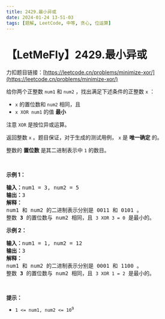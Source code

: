```yaml
---
title: 2429.最小异或
date: 2024-01-24 13-51-03
tags: [题解, LeetCode, 中等, 贪心, 位运算]
---
```


# 【LetMeFly】2429.最小异或

力扣题目链接：[https://leetcode.cn/problems/minimize-xor/](https://leetcode.cn/problems/minimize-xor/)

<p>给你两个正整数 <code>num1</code> 和 <code>num2</code> ，找出满足下述条件的正整数 <code>x</code> ：</p>

<ul>
	<li><code>x</code> 的置位数和 <code>num2</code> 相同，且</li>
	<li><code>x XOR num1</code> 的值 <strong>最小</strong></li>
</ul>

<p>注意 <code>XOR</code> 是按位异或运算。</p>

<p>返回整数<em> </em><code>x</code> 。题目保证，对于生成的测试用例， <code>x</code> 是 <strong>唯一确定</strong> 的。</p>

<p>整数的 <strong>置位数</strong> 是其二进制表示中 <code>1</code> 的数目。</p>

<p>&nbsp;</p>

<p><strong>示例 1：</strong></p>

<pre>
<strong>输入：</strong>num1 = 3, num2 = 5
<strong>输出：</strong>3
<strong>解释：</strong>
num1 和 num2 的二进制表示分别是 0011 和 0101 。
整数 <strong>3</strong> 的置位数与 num2 相同，且 <code>3 XOR 3 = 0</code> 是最小的。
</pre>

<p><strong>示例 2：</strong></p>

<pre>
<strong>输入：</strong>num1 = 1, num2 = 12
<strong>输出：</strong>3
<strong>解释：</strong>
num1 和 num2 的二进制表示分别是 0001 和 1100 。
整数 <strong>3</strong> 的置位数与 num2 相同，且 <code>3 XOR 1 = 2</code> 是最小的。
</pre>

<p>&nbsp;</p>

<p><strong>提示：</strong></p>

<ul>
	<li><code>1 &lt;= num1, num2 &lt;= 10<sup>9</sup></code></li>
</ul>


    